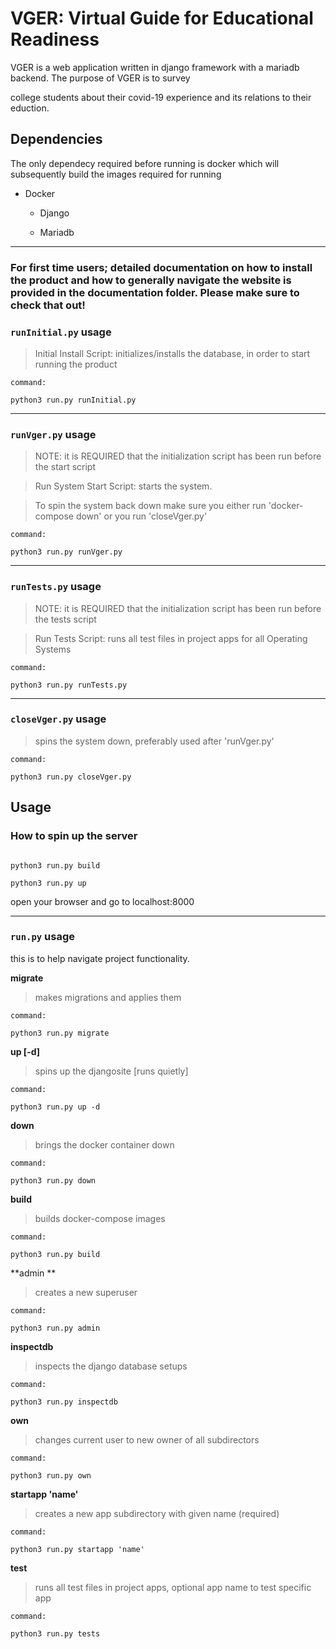 
# VGER: Virtual Guide for Educational Readiness

  

VGER is a web application written in django framework with a mariadb backend. The purpose of VGER is to survey

college students about their covid-19 experience and its relations to their eduction.

  

## Dependencies

The only dependecy required before running is docker which will subsequently build the images required for running

* Docker

    * Django

    * Mariadb

---

### For first time users; detailed documentation on how to install the product and how to generally navigate the website is provided in the documentation folder. Please make sure to check that out!

### ``runInitial.py`` usage
> Initial Install Script: initializes/installs the database, in order to start running the product

```shell
command: 

python3 run.py runInitial.py

```

---

### ``runVger.py`` usage
> NOTE: it is REQUIRED that the initialization script has been run before the start script

> Run System Start Script: starts the system. 

> To spin the system back down make sure you either run 'docker-compose down' or you run 'closeVger.py'

```shell
command: 

python3 run.py runVger.py

```

---

### ``runTests.py`` usage
> NOTE: it is REQUIRED that the initialization script has been run before the tests script

> Run Tests Script: runs all test files in project apps for all Operating Systems

```shell
command: 

python3 run.py runTests.py

```

---

### ``closeVger.py`` usage
> spins the system down, preferably used after 'runVger.py'

```shell
command: 

python3 run.py closeVger.py

```

## Usage

  
  
### How to spin up the server

```shell

python3 run.py build

python3 run.py up

```

open your browser and go to localhost:8000

  

---

### ``run.py`` usage

this is to help navigate project functionality.

  **migrate**   
> makes migrations and applies them

```shell
command: 

python3 run.py migrate

```
  
**up [-d]**   
> spins up the djangosite [runs quietly]

```shell
command: 

python3 run.py up -d

```
**down** 
> brings the docker container down

```shell
command: 

python3 run.py down

```

**build** 
> builds docker-compose images

```shell
command: 

python3 run.py build

```

**admin ** 
> creates a new superuser

```shell
command: 

python3 run.py admin

```

**inspectdb** 
> inspects the django database setups

```shell
command: 

python3 run.py inspectdb

```

**own** 
> changes current user to new owner of all subdirectors

```shell
command: 

python3 run.py own

```

**startapp 'name'** 
> creates a new app subdirectory with given name (required)

```shell
command: 

python3 run.py startapp 'name'

```

**test** 
> runs all test files in project apps, optional app name to test specific app

```shell
command: 

python3 run.py tests

```
